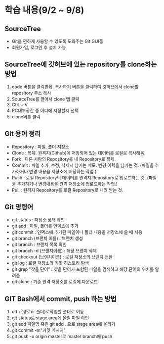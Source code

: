 # 학습 내용(9/2 ~ 9/8)

## SourceTree
- Git을 편하게 사용할 수 있도록 도와주는 Git GUI툴
- 회원가입, 로그인 후 설치 가능

## SourceTree에 깃허브에 있는 repository를 clone하는 방법
1. code 버튼을 클릭한뒤, 복사하기 버튼을 클릭하여 깃허브에서 clone할 repository 주소 복사
2. SourceTree를 열어서 clone 탭 클릭
3. Ctrl + V
4. PC내부공간 중 어디에 저장할지 선택
5. clone버튼 클릭

## Git 용어 정리
- Repository : 파일, 폴더 저장소
- Clone : 복제. 원격지(Github)에 저장되어 있는 데이터를 로컬로 복사해옴.
- Fork : 다른 사람의 Repository를 내 Repository로 복제.
- Commit : 파일 추가, 수정, 삭제시 남기는 메모. 변경 이력을 남기는 것. (파일을 추가하거나 변경 내용을 저장소에 저장하는 작업.)
- Push : 로컬 Repository의 데이터를 원격지 Repository로 업로드하는 것. (파일을 추가하거나 변경내용을 원격 저장소에 업로드하는 작업.)
- Pull : 원격지 Repository를 로컬 Repository로 내려 받는 것.

## Git 명령어
- git status : 저장소 상태 확인
- git add : 파일, 폴더를 인덱스에 추가
- git commit : 인덱스에 추가된 파일이나 폴더 내용을 저장소에 쓸 때 사용
- git branch (브랜치 이름) : 브랜치 생성
- git branch : 브랜치 목록 확인
- git branch -d (브랜치이름) : 해당 브랜치 삭제
- git checkout (브랜치이름) : 로컬 저장소의 브랜치 전환
- git log : 로컬 저장소의 커밋 히스토리 탐색
- git grep "찾을 단어" : 찾을 단어가 포함된 파일을 검색하고 해당 단어의 위치를 알려줌
- git clone : 기존 원격 저장소를 로컬에 다운로드

## GIT Bash에서 commit, push 하는 방법
1. cd +(경로or 폴더)로작업할 폴더로 이동
2. git status로 stage area에 올릴 파일 확인
3. git add 파일명 혹은 git add . 으로 stage area에 올리기
4. git commit -m"커밋 메시지"
5. git push -u origin master로 master branch에 push


